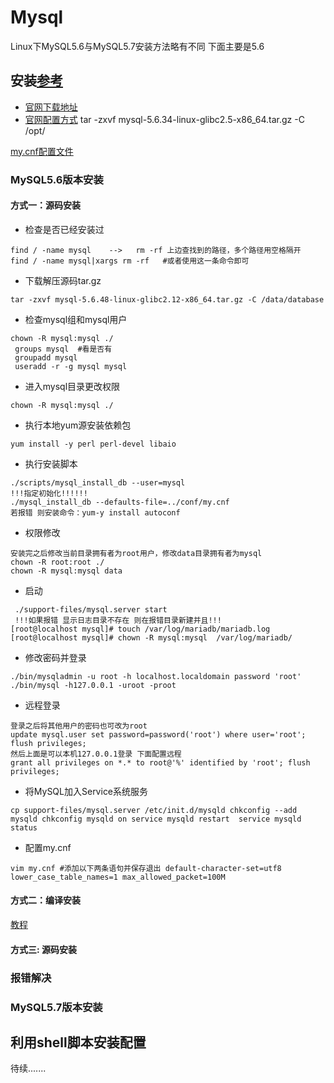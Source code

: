 # Mysql
Linux下MySQL5.6与MySQL5.7安装方法略有不同 下面主要是5.6
## 安装[参考](https://blog.csdn.net/weixin_42023748/article/details/86135612)
- [官网下载地址](https://dev.mysql.com/downloads/mysql/5.7.html#downloads)
- [官网配置方式](https://dev.mysql.com/doc/refman/5.6/en/binary-installation.html)
tar -zxvf mysql-5.6.34-linux-glibc2.5-x86_64.tar.gz -C /opt/

 [my.cnf配置文件](https://blog.csdn.net/newxwj/article/details/99680887?utm_medium=distribute.pc_relevant.none-task-blog-baidujs-2)
 ###  MySQL5.6版本安装
 
 ####  方式一：源码安装
+ 检查是否已经安装过
```
find / -name mysql    --> 	rm -rf 上边查找到的路径，多个路径用空格隔开
find / -name mysql|xargs rm -rf   #或者使用这一条命令即可 
 ```
+ 下载解压源码tar.gz
```
tar -zxvf mysql-5.6.48-linux-glibc2.12-x86_64.tar.gz -C /data/database
```
+ 检查mysql组和mysql用户
```
chown -R mysql:mysql ./
 groups mysql  #看是否有
 groupadd mysql
 useradd -r -g mysql mysql
```
+  进入mysql目录更改权限
```
chown -R mysql:mysql ./
```
+  执行本地yum源安装依赖包
```
yum install -y perl perl-devel libaio
```
+  执行安装脚本
```
./scripts/mysql_install_db --user=mysql
!!!指定初始化!!!!!!
./mysql_install_db --defaults-file=../conf/my.cnf 
若报错 则安装命令：yum-y install autoconf
```

+  权限修改
```
安装完之后修改当前目录拥有者为root用户，修改data目录拥有者为mysql
chown -R root:root ./
chown -R mysql:mysql data
```

+  启动
```
 ./support-files/mysql.server start
 !!!如果报错 显示日志目录不存在 则在报错目录新建并且!!!
[root@localhost mysql]# touch /var/log/mariadb/mariadb.log
[root@localhost mysql]# chown -R mysql:mysql  /var/log/mariadb/
```
+  修改密码并登录
```
./bin/mysqladmin -u root -h localhost.localdomain password 'root'
./bin/mysql -h127.0.0.1 -uroot -proot
```
	
+ 远程登录 
```
登录之后将其他用户的密码也可改为root
update mysql.user set password=password('root') where user='root'; flush privileges;
然后上面是可以本机127.0.0.1登录 下面配置远程
grant all privileges on *.* to root@'%' identified by 'root'; flush privileges;
```

+ 将MySQL加入Service系统服务 
```
cp support-files/mysql.server /etc/init.d/mysqld chkconfig --add mysqld chkconfig mysqld on service mysqld restart  service mysqld status
```

+ 配置my.cnf
```
vim my.cnf #添加以下两条语句并保存退出 default-character-set=utf8 lower_case_table_names=1 max_allowed_packet=100M
```





####  方式二：编译安装
[教程](https://blog.csdn.net/zhang_referee/article/details/88212695?utm_medium=distribute.pc_relevant.none-task-blog-baidujs-2)












#### 方式三: 源码安装







###  报错解决






###  MySQL5.7版本安装













## 利用shell脚本安装配置
   待续.......



